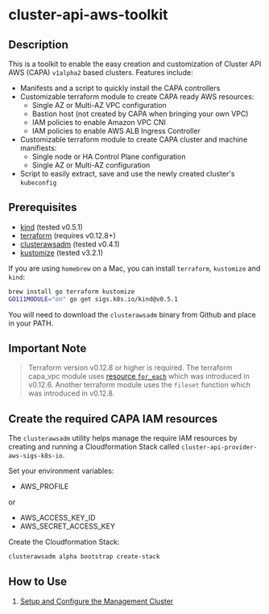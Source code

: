 # cluster-api-aws-toolkit

## Description

This is a toolkit to enable the easy creation and customization of Cluster API AWS (CAPA) `v1alpha2` based clusters. Features include:
* Manifests and a script to quickly install the CAPA controllers
* Customizable terraform module to create CAPA ready AWS resources:
    - Single AZ or Multi-AZ VPC configuration
    - Bastion host (not created by CAPA when bringing your own VPC)
    - IAM policies to enable Amazon VPC CNI
    - IAM policies to enable AWS ALB Ingress Controller
* Customizable terraform module to create CAPA cluster and machine manifiests:
    - Single node or HA Control Plane configuration
    - Single AZ or Multi-AZ configuration
* Script to easily extract, save and use the newly created cluster's `kubeconfig`

## Prerequisites

* [kind](https://kind.sigs.k8s.io/#installation-and-usage) (tested v0.5.1)
* [terraform](https://learn.hashicorp.com/terraform/getting-started/install.html) (requires v0.12.8+)
* [clusterawsadm](https://github.com/kubernetes-sigs/cluster-api-provider-aws/releases) (tested v0.4.1)
* [kustomize](https://github.com/kubernetes-sigs/kustomize/releases) (tested v3.2.1)

If you are using `homebrew` on a Mac, you can install `terraform`, `kustomize` and `kind`:

```bash
brew install go terraform kustomize
GO111MODULE="on" go get sigs.k8s.io/kind@v0.5.1
```

You will need to download the `clusterawsadm` binary from Github and place in your PATH.

## Important Note

> Terraform version v0.12.8 or higher is required. The terraform capa_vpc module uses [resource `for_each`](https://www.terraform.io/docs/configuration/resources.html#for_each-multiple-resource-instances-defined-by-a-map-or-set-of-strings) which was introduced in v0.12.6. Another terraform module uses the `fileset` function which was introduced in v0.12.8.

## Create the required CAPA IAM resources

The `clusterawsadm` utility helps manage the require IAM resources by creating and running a Cloudformation Stack called `cluster-api-provider-aws-sigs-k8s-io`.

Set your environment variables:
* AWS_PROFILE

or

* AWS_ACCESS_KEY_ID
* AWS_SECRET_ACCESS_KEY

Create the Cloudformation Stack:

```bash
clusterawsadm alpha bootstrap create-stack
```

## How to Use

1. [Setup and Configure the Management Cluster](/v1alpha2/01-capa-controllers/README.md)